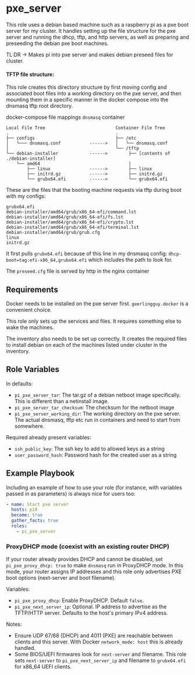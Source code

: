 # pxe_server

This role uses a debian based machine such as a raspberry pi as a pxe boot server for my cluster. It handles setting up the file structure for the pxe server and running the dhcp, tftp, and http servers, as well as preparing and preseeding the debian pxe boot machines.

TL:DR -> Makes pi into pxe server and makes debian preseed files for cluster.

#### TFTP file structure:

This role creates this directory structure by first moving config and associated boot files into a working directory on the pxe server, and then mounting them in a specific manner in the docker compose into the dnsmasq tftp root directory.

docker-compose file mappings `dnsmasq` container

```
Local File Tree                           Container File Tree
.                                         .
├── configs                               ├── /etc
│   └─── dnsmasq.conf           ------>   │   └── dnsmasq.conf
│                                         └── /tftp
└── debian-installer            ------>        ├── [contents of ./debian-installer]
    └── amd64                                  |
        ├── linux               ------>        ├── linux
        ├── initrd.gz           ------>        ├── initrd.gz
        └── grubx64.efi         ------>        └── grubx64.efi

```

These are the files that the booting machine requests via tftp during boot with my configs:

```
grubx64.efi
debian-installer/amd64/grub/x86_64-efi/command.lst
debian-installer/amd64/grub/x86_64-efi/fs.lst
debian-installer/amd64/grub/x86_64-efi/crypto.lst
debian-installer/amd64/grub/x86_64-efi/terminal.lst
debian-installer/amd64/grub/grub.cfg
linux
initrd.gz
```

It first pulls `grubx64.efi` because of this line in my dnsmasq config: `dhcp-boot=tag:efi-x86_64,grubx64.efi` which includes the path to look for.

The `preseed.cfg` file is served by http in the nginx container

## Requirements

Docker needs to be installed on the pxe server first. `geerlingguy.docker` is a convenient choice.

This role only sets up the services and files. It requires something else to wake the machines.

The inventory also needs to be set up correctly. It creates the required files to install debian on each of the machines listed under cluster in the inventory.

## Role Variables

In defaults:

- `pi_pxe_server_tar`: The tar.gz of a debian netboot image specifically. This is different than a netinstall image.
- `pi_pxe_server_tar_checksum`: The checksum for the netboot image
- `pi_pxe_server_working_dir`: The working directory on the pxe server. The actual dnsmasq, tftp etc run in containers and need to start from somewhere.

Required already present variables:

- `ssh_public_key`: The ssh key to add to allowed keys as a string
- `user_password_hash`: Password hash for the created user as a string

## Example Playbook

Including an example of how to use your role (for instance, with variables passed in as parameters) is always nice for users too:

```yaml
- name: Start pxe server
  hosts: pi0
  become: true
  gather_facts: true
  roles:
    - pi_pxe_server
```

### ProxyDHCP mode (coexist with an existing router DHCP)

If your router already provides DHCP and cannot be disabled, set `pi_pxe_proxy_dhcp: true` to make `dnsmasq` run in ProxyDHCP mode. In this mode, your router assigns IP addresses and this role only advertises PXE boot options (next-server and boot filename).

Variables:

- `pi_pxe_proxy_dhcp`: Enable ProxyDHCP. Default `false`.
- `pi_pxe_next_server_ip`: Optional. IP address to advertise as the TFTP/HTTP server. Defaults to the host's primary IPv4 address.

Notes:

- Ensure UDP 67/68 (DHCP) and 4011 (PXE) are reachable between clients and this server. With Docker `network_mode: host` this is already handled.
- Some BIOS/UEFI firmwares look for `next-server` and filename. This role sets `next-server` to `pi_pxe_next_server_ip` and filename to `grubx64.efi` for x86_64 UEFI clients.
